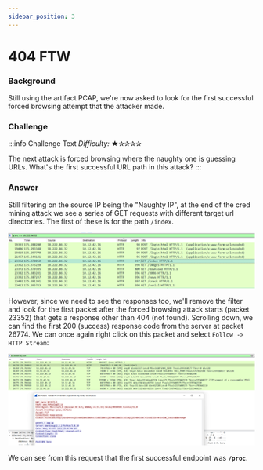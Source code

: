 ```yaml
---
sidebar_position: 3
---
```

# 404 FTW

### Background
Still using the artifact PCAP, we're now asked to look for the first successful forced browsing attempt that the attacker made.

### Challenge
:::info Challenge Text
*Difficulty:* ★✰✰✰✰

The next attack is forced browsing where the naughty one is guessing URLs. What's the first successful URL path in this attack?
:::

### Answer

Still filtering on the source IP being the "Naughty IP", at the end of the cred mining attack we see a series of GET requests with different target url directories. The first of these is for the path ```/index```.

![List of HTTP GET requests sent by the naughty IP](./assets/img/wr3-1.png)

However, since we need to see the responses too, we'll remove the filter and look for the first packet after the forced browsing attack starts (packet 23352) that gets a response other than 404 (not found). Scrolling down, we can find the first 200 (success) response code from the server at packet 26774. We can once again right click on this packet and select ```Follow -> HTTP Stream```:

![HTTP stream trace of the first successfully attempted endpoint](./assets/img/wr3-2.png)

We can see from this request that the first successful endpoint was **```/proc```**.